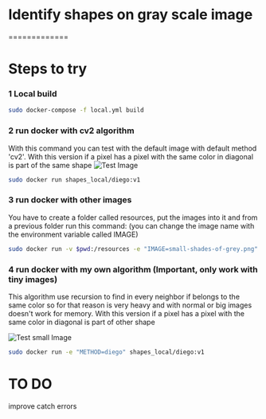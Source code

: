 # Identify shapes on gray scale image
=============
# Steps to try 

### 1 Local build
```bash
sudo docker-compose -f local.yml build
```

### 2 run docker with cv2 algorithm
With this command you can test with the default image with default method 'cv2'. With this version if a pixel has a pixel with the same color in diagonal is part of the same shape
![Test Image ](https://github.com/SPLAYER-HD/ImageDetect-Colors-Shapes.git/master/resources/shades-of-grey.png)
```bash
sudo docker run shapes_local/diego:v1
```

### 3 run docker with other images
You have to create a folder called resources, put the images into it and from a previous folder run this command:
(you can change the image name with the environment variable called IMAGE)

```bash
sudo docker run -v $pwd:/resources -e "IMAGE=small-shades-of-grey.png" shapes_local/diego:v1
```

### 4 run docker with my own algorithm (Important, only work with tiny images)
This algorithm use recursion to find in every neighbor if belongs to the same color so for that reason is very heavy and with normal or big images doesn't work for memory. With this version if a pixel has a pixel with the same color in diagonal is part of other shape

![Test small Image ](https://github.com/SPLAYER-HD/ImageDetect-Colors-Shapes.git/master/resources/small-shades-of-grey.png)
```bash
sudo docker run -e "METHOD=diego" shapes_local/diego:v1
```

# TO DO
improve catch errors
